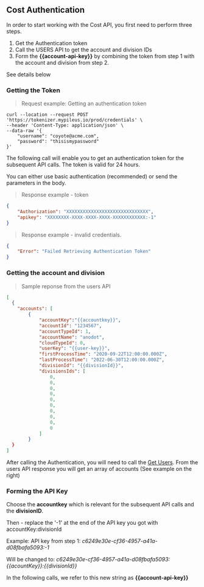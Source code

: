 ## Cost Authentication

In order to start working with the Cost API, you first need to perform three steps.

1. Get the Authentication token
2. Call the USERS API to get the account and division IDs
3. Form the **{{account-api-key}}** by combining the token from step 1 with the account and division from step 2.

See details below

### Getting the Token

> Request example: Getting an authentication token

```shell
curl --location --request POST 'https://tokenizer.mypileus.io/prod/credentials' \
--header 'Content-Type: application/json' \
--data-raw '{
    "username": "coyote@acme.com",
    "password": "thisismypassword"
}'
```

The following call will enable you to get an authentication token for the subsequent API calls.
The token is valid for 24 hours.

You can either use basic authentication (recommended) or send the parameters in the body.

> Response example - token

```json
{
    "Authorization": "XXXXXXXXXXXXXXXXXXXXXXXXXXXXXX",  
    "apikey": "XXXXXXXX-XXXX-XXXX-XXXX-XXXXXXXXXXXX:-1" 
}
```

> Response example - invalid credentials.

```json
{
    "Error": "Failed Retrieving Authentication Token"
}
```

### Getting the account and division

> Sample reponse from the users API

```json
[
  {
    "accounts": [
        {
            "accountKey":"{{accountkey}}",
            "accountId": "1234567",
            "accountTypeId": 1,
            "accountName": "anodot",
            "cloudTypeId": 0,
            "userKey": "{{user-key}}",
            "firstProcessTime": "2020-09-22T12:00:00.000Z",
            "lastProcessTime": "2022-06-30T12:00:00.000Z",
            "divisionId": "{{divisionId}}",
            "divisionsIds": [
                0,
                0,
                0,
                0,
                0,
                0,
                0,
                0,
                0,
                0
            ]
        }
  }
]
```

After calling the Authentication, you will need to call the [Get Users](#users).
From the users API response you will get an array of accounts (See example on the right)

### Forming the API Key

Choose the **accountkey** which is relevant for the subsequent API calls and the **divisionID**. 

Then - replace the '-1' at the end of the API key you got with accountKey:divisionId

Example: API key from step 1:  *c6249e30e-cf36-4957-a41a-d08fbafa5093:-1*

Will be changed to: *c6249e30e-cf36-4957-a41a-d08fbafa5093:{{acountKey}}:{{divisionId}}*

In the following calls, we refer to this new string as **{{account-api-key}}**
